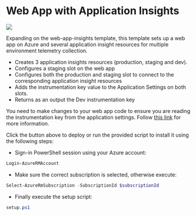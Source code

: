# Web App with Application Insights

<a href="https://portal.azure.com/#create/Microsoft.Template/uri/https%3A%2F%2Fraw.githubusercontent.com%2Fnunoms%2FAzure-Automation%2Fmaster%2FARM%2Fweb-app-insights%2FazureDeploy.json" target="_blank">
    <img src="http://azuredeploy.net/deploybutton.png"/>
</a>

Expanding on the web-app-insights template, this template sets up a web app on Azure and several application insight resources for multiple environment telemetry collection.

- Creates 3 application insights resources (production, staging and dev).
- Configures a staging slot on the web app
- Configures both the production and staging slot to connect to the corresponding application insight resources
- Adds the instrumentation key value to the Application Settings on both slots.
- Returns as an output the Dev instrumentation key

You need to make changes to your web app code to ensure you are reading the instrumentation key from the application settings. Follow [this link](https://blogs.msdn.microsoft.com/visualstudioalm/2015/01/07/application-insights-support-for-multiple-environments-stamps-and-app-versions/) for more information.

Click the button above to deploy or run the provided script to install it using the following steps:

- Sign-in PowerShell session using your Azure account: 

```powershell
Login-AzureRMAccount
```
- Make sure the correct subscription is selected, otherwise execute:

```powershell
Select-AzureRmSubscription -SubscriptionId $subscriptionId
```

- Finally execute the setup script:

```powershell
setup.ps1
```
